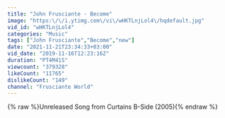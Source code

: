 ```yaml
---
title: "John Frusciante - Become"
image: "https:\/\/i.ytimg.com\/vi\/wHKTLnjLol4\/hqdefault.jpg"
vid_id: "wHKTLnjLol4"
categories: "Music"
tags: ["John Frusciante","Become","new"]
date: "2021-11-21T23:34:33+03:00"
vid_date: "2019-11-16T12:23:16Z"
duration: "PT4M41S"
viewcount: "379328"
likeCount: "11765"
dislikeCount: "149"
channel: "Frusciante World"
---
```

{% raw %}Unreleased Song from Curtains B-Side (2005){% endraw %}
